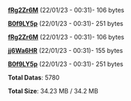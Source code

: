 [**fRg2Zr6M**](/data/fRg2Zr6M.txt) (22/01/23 - 00:31)- 106 bytes

[**B0f9LY5p**](/data/B0f9LY5p.txt) (22/01/23 - 00:31)- 251 bytes

[**fRg2Zr6M**](/data/fRg2Zr6M.txt) (22/01/23 - 00:31)- 106 bytes

[**jj6Wa6HR**](/data/jj6Wa6HR.txt) (22/01/23 - 00:31)- 155 bytes

[**B0f9LY5p**](/data/B0f9LY5p.txt) (22/01/23 - 00:31)- 251 bytes

**Total Datas**: 5780

**Total Size**: 34.23 MB / 34.2 MB